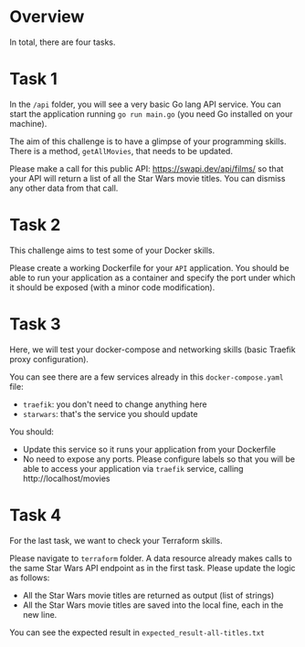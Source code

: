 # Overview 

In total, there are four tasks.

# Task 1 
In the `/api` folder, you will see a very basic Go lang API service. 
You can start the application running `go run main.go` (you need Go installed on your machine).

The aim of this challenge is to have a glimpse of your programming skills. 
There is a method, `getAllMovies`, that needs to be updated. 

Please make a call for this public API: https://swapi.dev/api/films/ so that your API will return a list of all the Star Wars movie titles. You can dismiss any other data from that call.

# Task 2 

This challenge aims to test some of your Docker skills. 

Please create a working Dockerfile for your `API` application. 
You should be able to run your application as a container and specify the port under which it should be exposed (with a minor code modification). 

# Task 3 

Here, we will test your docker-compose and networking skills (basic Traefik proxy configuration).

You can see there are a few services already in this `docker-compose.yaml` file:
- `traefik`: you don't need to change anything here 
- `starwars`: that's the service you should update

You should:
- Update this service so it runs your application from your Dockerfile 
- No need to expose any ports. Please configure labels so that you will be able to access your application via `traefik` service, calling http://localhost/movies

# Task 4 
For the last task, we want to check your Terraform skills.

Please navigate to `terraform` folder.
A data resource already makes calls to the same Star Wars API endpoint as in the first task. 
Please update the logic as follows: 
- All the Star Wars movie titles are returned as output (list of strings) 
- All the Star Wars movie titles are saved into the local fine, each in the new line.

You can see the expected result in `expected_result-all-titles.txt`